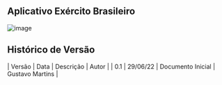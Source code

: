 ## Aplicativo Exército Brasileiro
![image](https://user-images.githubusercontent.com/72039007/176435212-84167340-fa0f-41c9-8ea9-c608055ec031.png)

## Histórico de Versão

| Versão | Data | Descrição | Autor |
| 0.1 | 29/06/22 | Documento Inicial | Gustavo Martins |